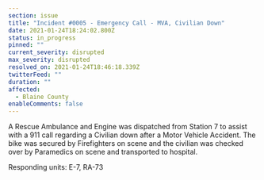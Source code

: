 ```yaml
---
section: issue
title: "Incident #0005 - Emergency Call - MVA, Civilian Down"
date: 2021-01-24T18:24:02.800Z
status: in_progress
pinned: ""
current_severity: disrupted
max_severity: disrupted
resolved_on: 2021-01-24T18:46:18.339Z
twitterFeed: ""
duration: ""
affected:
  - Blaine County
enableComments: false
---
```

A Rescue Ambulance and Engine was dispatched from Station 7 to assist with a 911 call regarding a Civilian down after a Motor Vehicle Accident. The bike was secured by Firefighters on scene and the civilian was checked over by Paramedics on scene and transported to hospital.

Responding units: E-7, RA-73